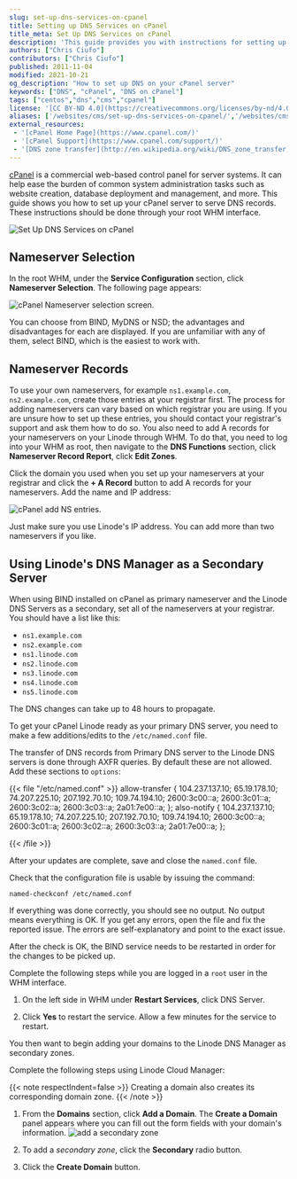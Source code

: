 ```yaml
---
slug: set-up-dns-services-on-cpanel
title: Setting up DNS Services on cPanel
title_meta: Set Up DNS Services on cPanel
description: 'This guide provides you with instructions for setting up DNS on cPanel, a commercial web-based control panel for servers that lets you manage your Linode.'
authors: ["Chris Ciufo"]
contributors: ["Chris Ciufo"]
published: 2011-11-04
modified: 2021-10-21
og_description: "How to set up DNS on your cPanel server"
keywords: ["DNS", "cPanel", "DNS on cPanel"]
tags: ["centos","dns","cms","cpanel"]
license: '[CC BY-ND 4.0](https://creativecommons.org/licenses/by-nd/4.0)'
aliases: ['/websites/cms/set-up-dns-services-on-cpanel/','/websites/cms/cpanel/set-up-dns-services-on-cpanel/','/web-applications/control-panels/cpanel/dns-on-cpanel/']
external_resources:
 - '[cPanel Home Page](https://www.cpanel.com/)'
 - '[cPanel Support](https://www.cpanel.com/support/)'
 - '[DNS zone transfer](http://en.wikipedia.org/wiki/DNS_zone_transfer)'
---
```


[cPanel](https://www.cpanel.com/) is a commercial web-based control panel for server systems. It can help ease the burden of common system administration tasks such as website creation, database deployment and management, and more. This guide shows you how to set up your cPanel server to serve DNS records. These instructions should be done through your root WHM interface.

![Set Up DNS Services on cPanel](set-up-dns-services-on-cpanel.png "Set Up DNS Services on cPanel")

## Nameserver Selection

In the root WHM, under the **Service Configuration** section, click **Nameserver Selection**. The following page appears:

![cPanel Nameserver selection screen.](829-NSSelect.png)

You can choose from BIND, MyDNS or NSD; the advantages and disadvantages for each are displayed. If you are unfamiliar with any of them, select BIND, which is the easiest to work with.

## Nameserver Records

To use your own nameservers, for example `ns1.example.com`, `ns2.example.com`, create those entries at your registrar first. The process for adding nameservers can vary based on which registrar you are using. If you are unsure how to set up these entries, you should contact your registrar's support and ask them how to do so. You also need to add A records for your nameservers on your Linode through WHM. To do that, you need to log into your WHM as root, then navigate to the **DNS Functions** section, click **Nameserver Record Report**, click **Edit Zones**.

Click the domain you used when you set up your nameservers at your registrar and click the **+ A Record** button to add A records for your nameservers. Add the name and IP address:

![cPanel add NS entries.](832-AddNS2.png)

Just make sure you use Linode's IP address. You can add more than two nameservers if you like.

## Using Linode's DNS Manager as a Secondary Server

When using BIND installed on cPanel as primary nameserver and the Linode DNS Servers as a secondary, set all of the nameservers at your registrar. You should have a list like this:

-   `ns1.example.com`
-   `ns2.example.com`
-   `ns1.linode.com`
-   `ns2.linode.com`
-   `ns3.linode.com`
-   `ns4.linode.com`
-   `ns5.linode.com`

The DNS changes can take up to 48 hours to propagate.

To get your cPanel Linode ready as your primary DNS server, you need to make a few additions/edits to the `/etc/named.conf` file.

The transfer of DNS records from Primary DNS server to the Linode DNS servers is done through AXFR queries. By default these are not allowed. Add these sections to `options`:

{{< file "/etc/named.conf" >}}
allow-transfer {
     104.237.137.10;
     65.19.178.10;
     74.207.225.10;
     207.192.70.10;
     109.74.194.10;
     2600:3c00::a;
     2600:3c01::a;
     2600:3c02::a;
     2600:3c03::a;
     2a01:7e00::a;
 };
 also-notify {
     104.237.137.10;
     65.19.178.10;
     74.207.225.10;
     207.192.70.10;
     109.74.194.10;
     2600:3c00::a;
     2600:3c01::a;
     2600:3c02::a;
     2600:3c03::a;
     2a01:7e00::a;
 };

{{< /file >}}


After your updates are complete, save and close the `named.conf` file.

Check that the configuration file is usable by issuing the command:

    named-checkconf /etc/named.conf

If everything was done correctly, you should see no output. No output means everything is OK. If you get any errors, open the file and fix the reported issue. The errors are self-explanatory and point to the exact issue.

After the check is OK, the BIND service needs to be restarted in order for the changes to be picked up.

Complete the following steps while you are logged in a `root` user in the WHM interface.

1. On the left side in WHM under **Restart Services**, click DNS Server.

1. Click **Yes** to restart the service. Allow a few minutes for the service to restart.

You then want to begin adding your domains to the Linode DNS Manager as secondary zones.

Complete the following steps using Linode Cloud Manager:

{{< note respectIndent=false >}}
Creating a domain also creates its corresponding domain zone.
{{< /note >}}

1.  From the **Domains** section, click **Add a Domain**. The **Create a Domain** panel appears where you can fill out the form fields with your domain's information.
    ![add a secondary zone](secondary_zone.png)

1. To add a *secondary zone*, click the **Secondary** radio button.

1.  Click the **Create Domain** button.


